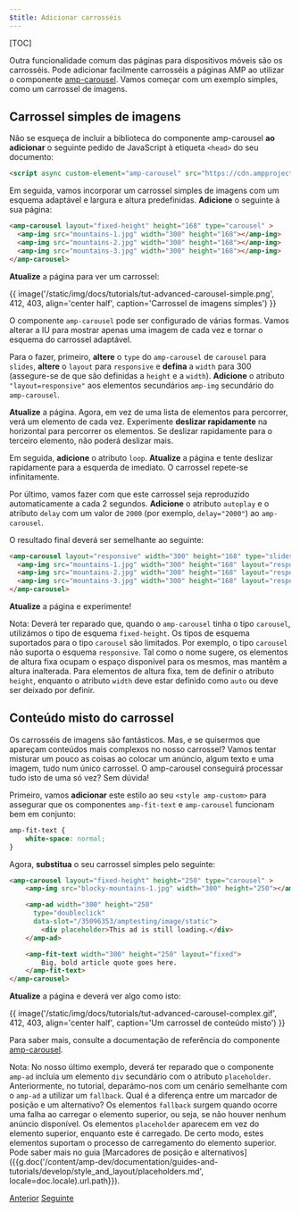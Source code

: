 ```yaml
---
$title: Adicionar carrosséis
---
```


[TOC]

Outra funcionalidade comum das páginas para dispositivos móveis são os carrosséis.  Pode adicionar facilmente carrosséis a páginas AMP ao utilizar o componente [amp-carousel](/pt_br/docs/reference/components/amp-carousel.html). Vamos começar com um exemplo simples, como um carrossel de imagens.

## Carrossel simples de imagens

Não se esqueça de incluir a biblioteca do componente amp-carousel **ao adicionar** o seguinte pedido de JavaScript à etiqueta `<head>` do seu documento:

```html
<script async custom-element="amp-carousel" src="https://cdn.ampproject.org/v0/amp-carousel-0.1.js"></script>
```

Em seguida, vamos incorporar um carrossel simples de imagens com um esquema adaptável e largura e altura predefinidas. **Adicione** o seguinte à sua página:

```html
<amp-carousel layout="fixed-height" height="168" type="carousel" >
  <amp-img src="mountains-1.jpg" width="300" height="168"></amp-img>
  <amp-img src="mountains-2.jpg" width="300" height="168"></amp-img>
  <amp-img src="mountains-3.jpg" width="300" height="168"></amp-img>
</amp-carousel>
```

**Atualize** a página para ver um carrossel:

{{ image('/static/img/docs/tutorials/tut-advanced-carousel-simple.png', 412, 403, align='center half', caption='Carrossel de imagens simples') }}

O componente `amp-carousel` pode ser configurado de várias formas.  Vamos alterar a IU para mostrar apenas uma imagem de cada vez e tornar o esquema do carrossel adaptável.

Para o fazer, primeiro, **altere** o `type` do `amp-carousel` de `carousel` para `slides`, **altere** o `layout` para `responsive` e **defina** a `width` para 300 (assegure-se de que são definidas a `height` e a `width`).  **Adicione** o atributo `"layout=responsive"` aos elementos secundários `amp-img` secundário do `amp-carousel`.

**Atualize** a página. Agora, em vez de uma lista de elementos para percorrer, verá um elemento de cada vez. Experimente **deslizar rapidamente** na horizontal para percorrer os elementos. Se deslizar rapidamente para o terceiro elemento, não poderá deslizar mais.

Em seguida, **adicione** o atributo `loop`. **Atualize** a página e tente deslizar rapidamente para a esquerda de imediato. O carrossel repete-se infinitamente.

Por último, vamos fazer com que este carrossel seja reproduzido automaticamente a cada 2 segundos. **Adicione** o atributo `autoplay` e o atributo `delay` com um valor de `2000` (por exemplo, `delay="2000"`) ao `amp-carousel`.

O resultado final deverá ser semelhante ao seguinte:

```html
<amp-carousel layout="responsive" width="300" height="168" type="slides" autoplay delay="2000" loop>
  <amp-img src="mountains-1.jpg" width="300" height="168" layout="responsive"></amp-img>
  <amp-img src="mountains-2.jpg" width="300" height="168" layout="responsive"></amp-img>
  <amp-img src="mountains-3.jpg" width="300" height="168" layout="responsive"></amp-img>
</amp-carousel>
```

**Atualize** a página e experimente!

Nota: Deverá ter reparado que, quando o `amp-carousel` tinha o tipo `carousel`, utilizámos o tipo de esquema `fixed-height`.  Os tipos de esquema suportados para o tipo `carousel` são limitados. Por exemplo, o tipo `carousel` não suporta o esquema `responsive`.  Tal como o nome sugere, os elementos de altura fixa ocupam o espaço disponível para os mesmos, mas mantêm a altura inalterada. Para elementos de altura fixa, tem de definir o atributo `height`, enquanto o atributo `width` deve estar definido como `auto` ou deve ser deixado por definir.

## Conteúdo misto do carrossel

Os carrosséis de imagens são fantásticos. Mas, e se quisermos que apareçam conteúdos mais complexos no nosso carrossel? Vamos tentar misturar um pouco as coisas ao colocar um anúncio, algum texto e uma imagem, tudo num único carrossel. O amp-carousel conseguirá processar tudo isto de uma só vez? Sem dúvida!

Primeiro, vamos **adicionar** este estilo ao seu `<style amp-custom>` para assegurar que os componentes `amp-fit-text` e `amp-carousel` funcionam bem em conjunto:

```css
amp-fit-text {
    white-space: normal;
}
```

Agora, **substitua** o seu carrossel simples pelo seguinte:

```html
<amp-carousel layout="fixed-height" height="250" type="carousel" >
    <amp-img src="blocky-mountains-1.jpg" width="300" height="250"></amp-img>

    <amp-ad width="300" height="250"
      type="doubleclick"
      data-slot="/35096353/amptesting/image/static">
        <div placeholder>This ad is still loading.</div>
    </amp-ad>

    <amp-fit-text width="300" height="250" layout="fixed">
        Big, bold article quote goes here.
    </amp-fit-text>
</amp-carousel>
```

**Atualize** a página e deverá ver algo como isto:

{{ image('/static/img/docs/tutorials/tut-advanced-carousel-complex.gif', 412, 403, align='center half', caption='Um carrossel de conteúdo misto') }}

Para saber mais, consulte a documentação de referência do componente [amp-carousel](/pt_br/docs/reference/components/amp-carousel.html).

Nota: No nosso último exemplo, deverá ter reparado que o componente `amp-ad` incluía um elemento `div` secundário com o atributo `placeholder`. Anteriormente, no tutorial, deparámo-nos com um cenário semelhante com o `amp-ad` a utilizar um `fallback`. Qual é a diferença entre um marcador de posição e um alternativo? Os elementos `fallback` surgem quando ocorre uma falha ao carregar o elemento superior, ou seja, se não houver nenhum anúncio disponível. Os elementos `placeholder` aparecem em vez do elemento superior, enquanto este é carregado. De certo modo, estes elementos suportam o processo de carregamento do elemento superior. Pode saber mais no guia [Marcadores de posição e alternativos]({{g.doc('/content/amp-dev/documentation/guides-and-tutorials/develop/style_and_layout/placeholders.md', locale=doc.locale).url.path}}).

<div class="prev-next-buttons">
  <a class="button prev-button" href="{{g.doc('/content/amp-dev/documentation/guides-and-tutorials/start/add_advanced/adding_components.md', locale=doc.locale).url.path}}"><span class="arrow-prev">Anterior</span></a>
  <a class="button next-button" href="{{g.doc('/content/amp-dev/documentation/guides-and-tutorials/start/add_advanced/tracking_data.md', locale=doc.locale).url.path}}"><span class="arrow-next">Seguinte</span></a>
</div>

